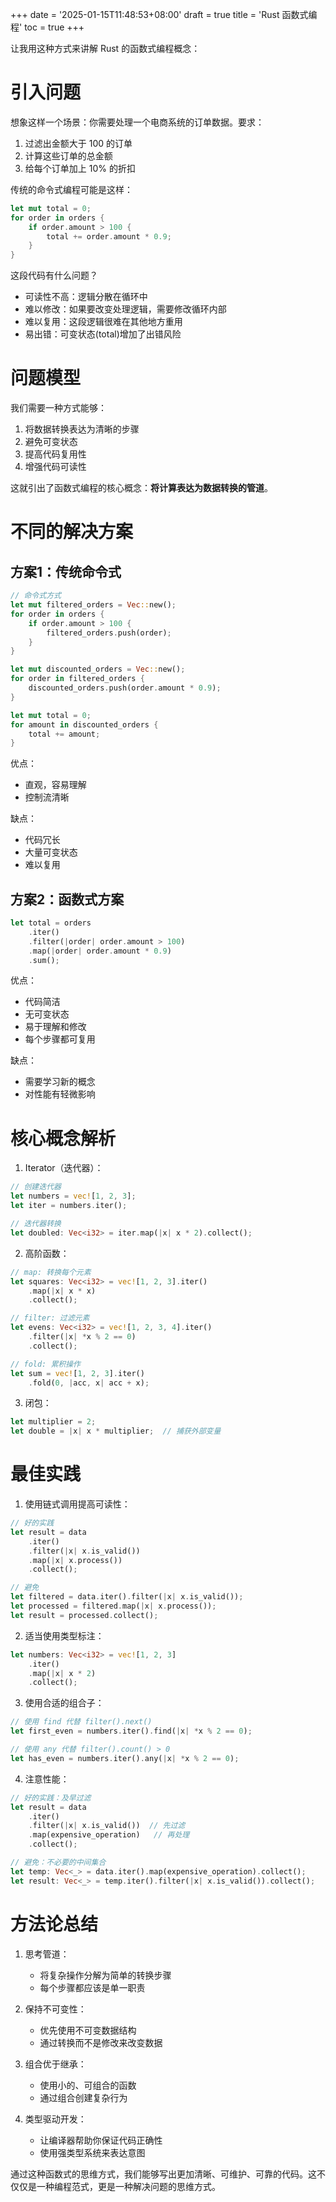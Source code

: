 +++
date = '2025-01-15T11:48:53+08:00'
draft = true
title = 'Rust 函数式编程'
toc = true
+++

让我用这种方式来讲解 Rust 的函数式编程概念：

# 引入问题

想象这样一个场景：你需要处理一个电商系统的订单数据。要求：
1. 过滤出金额大于 100 的订单
2. 计算这些订单的总金额
3. 给每个订单加上 10% 的折扣

传统的命令式编程可能是这样：
```rust
let mut total = 0;
for order in orders {
    if order.amount > 100 {
        total += order.amount * 0.9;
    }
}
```

这段代码有什么问题？
- 可读性不高：逻辑分散在循环中
- 难以修改：如果要改变处理逻辑，需要修改循环内部
- 难以复用：这段逻辑很难在其他地方重用
- 易出错：可变状态(total)增加了出错风险

# 问题模型

我们需要一种方式能够：
1. 将数据转换表达为清晰的步骤
2. 避免可变状态
3. 提高代码复用性
4. 增强代码可读性

这就引出了函数式编程的核心概念：**将计算表达为数据转换的管道**。

# 不同的解决方案

## 方案1：传统命令式
```rust
// 命令式方式
let mut filtered_orders = Vec::new();
for order in orders {
    if order.amount > 100 {
        filtered_orders.push(order);
    }
}

let mut discounted_orders = Vec::new();
for order in filtered_orders {
    discounted_orders.push(order.amount * 0.9);
}

let mut total = 0;
for amount in discounted_orders {
    total += amount;
}
```
优点：
- 直观，容易理解
- 控制流清晰

缺点：
- 代码冗长
- 大量可变状态
- 难以复用

## 方案2：函数式方案
```rust
let total = orders
    .iter()
    .filter(|order| order.amount > 100)
    .map(|order| order.amount * 0.9)
    .sum();
```
优点：
- 代码简洁
- 无可变状态
- 易于理解和修改
- 每个步骤都可复用

缺点：
- 需要学习新的概念
- 对性能有轻微影响

# 核心概念解析

1. Iterator（迭代器）：
```rust
// 创建迭代器
let numbers = vec![1, 2, 3];
let iter = numbers.iter();

// 迭代器转换
let doubled: Vec<i32> = iter.map(|x| x * 2).collect();
```

2. 高阶函数：
```rust
// map: 转换每个元素
let squares: Vec<i32> = vec![1, 2, 3].iter()
    .map(|x| x * x)
    .collect();

// filter: 过滤元素
let evens: Vec<i32> = vec![1, 2, 3, 4].iter()
    .filter(|x| *x % 2 == 0)
    .collect();

// fold: 累积操作
let sum = vec![1, 2, 3].iter()
    .fold(0, |acc, x| acc + x);
```

3. 闭包：
```rust
let multiplier = 2;
let double = |x| x * multiplier;  // 捕获外部变量
```

# 最佳实践

1. 使用链式调用提高可读性：
```rust
// 好的实践
let result = data
    .iter()
    .filter(|x| x.is_valid())
    .map(|x| x.process())
    .collect();

// 避免
let filtered = data.iter().filter(|x| x.is_valid());
let processed = filtered.map(|x| x.process());
let result = processed.collect();
```

2. 适当使用类型标注：
```rust
let numbers: Vec<i32> = vec![1, 2, 3]
    .iter()
    .map(|x| x * 2)
    .collect();
```

3. 使用合适的组合子：
```rust
// 使用 find 代替 filter().next()
let first_even = numbers.iter().find(|x| *x % 2 == 0);

// 使用 any 代替 filter().count() > 0
let has_even = numbers.iter().any(|x| *x % 2 == 0);
```

4. 注意性能：
```rust
// 好的实践：及早过滤
let result = data
    .iter()
    .filter(|x| x.is_valid())  // 先过滤
    .map(expensive_operation)   // 再处理
    .collect();

// 避免：不必要的中间集合
let temp: Vec<_> = data.iter().map(expensive_operation).collect();
let result: Vec<_> = temp.iter().filter(|x| x.is_valid()).collect();
```

# 方法论总结

1. 思考管道：
   - 将复杂操作分解为简单的转换步骤
   - 每个步骤都应该是单一职责

2. 保持不可变性：
   - 优先使用不可变数据结构
   - 通过转换而不是修改来改变数据

3. 组合优于继承：
   - 使用小的、可组合的函数
   - 通过组合创建复杂行为

4. 类型驱动开发：
   - 让编译器帮助你保证代码正确性
   - 使用强类型系统来表达意图

通过这种函数式的思维方式，我们能够写出更加清晰、可维护、可靠的代码。这不仅仅是一种编程范式，更是一种解决问题的思维方式。
